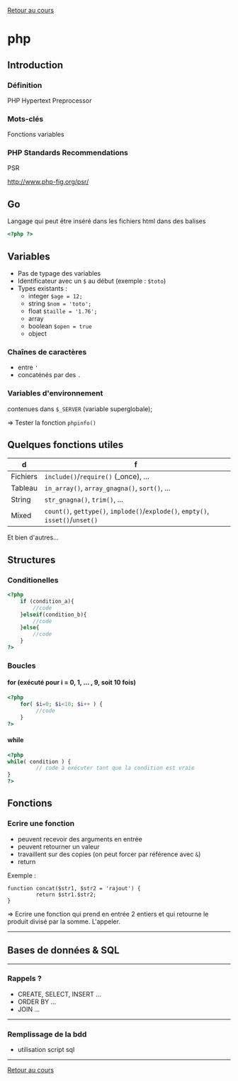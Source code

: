 [Retour au cours](../cours.md)

# php

## Introduction

### Définition

PHP Hypertext Preprocessor

### Mots-clés

Fonctions variables

### PHP Standards Recommendations

PSR

http://www.php-fig.org/psr/

## Go

Langage qui peut être inséré dans les fichiers html dans des balises

```php
<?php ?>
```

## Variables

* Pas de typage des variables
* Identificateur avec un `$` au début (exemple : `$toto`)
* Types existants :
	- integer `$age = 12;`
	- string `$nom = 'toto';`
	- float `$taille = '1.76';`
	- array
	- boolean `$open = true`
	- object

### Chaînes de caractères

* entre `'`
* concaténés par des `.`

### Variables d'environnement

contenues dans `$_SERVER` (variable superglobale);

=> Tester la fonction `phpinfo()`

## Quelques fonctions utiles

d |	f
--- | ---
Fichiers | `include()`/`require()` (_once), ...
Tableau | `in_array()`, `array_gnagna()`, `sort()`, ...
String | `str_gnagna()`, `trim()`, ...
Mixed | `count()`, `gettype()`, `implode()`/`explode()`, `empty()`, `isset()`/`unset()`

Et bien d'autres...

## Structures

### Conditionelles

```php
<?php
	if (condition_a){
		//code
	}elseif(condition_b){
		//code
	}else{
		//code
	}
?>
```
### Boucles

#### for (exécuté pour i = 0, 1, ... , 9, soit 10 fois)

```php
<?php
	for( $i=0; $i<10; $i++ ) {
		 //code
	}
?>
```

#### while

```php
<?php
while( condition ) {
		 // code à exécuter tant que la condition est vraie
}
?>
```

## Fonctions

### Ecrire une fonction

* peuvent recevoir des arguments en entrée
* peuvent retourner un valeur
* travaillent sur des copies (on peut forcer par référence avec `&`)
* return

Exemple :

```
function concat($str1, $str2 = 'rajout') {
		 return $str1.$str2;
}
```

=> Ecrire une fonction qui prend en entrée 2 entiers et qui retourne le produit divisé par la somme. L'appeler.

---

## Bases de données & SQL

---


### Rappels ?

* CREATE, SELECT, INSERT ...
* ORDER BY ...
* JOIN ...

---

### Remplissage de la bdd

* utilisation script sql

---

[Retour au cours](../cours.md)

